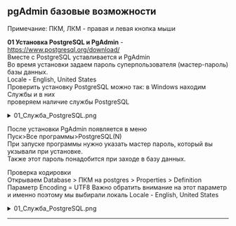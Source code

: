 <h2>pgAdmin базовые возможности</h2>

Примечание: ПКМ, ЛКМ - правая и левая кнопка мыши

**01 Установка PostgreSQL и PgAdmin** - https://www.postgresql.org/download/ </br>
Вместе с PostgreSQL уставливается и PgAdmin </br>
Во время установки задаем пароль суперпользователя (мастер-пароль) базы данных.</br>
Locale - English, United States</br>
Проверить установку PostgreSQL можно так: в Windows находим Службы и в них </br>
проверяем наличие службы PostgreSQL

<details>
<summary>01_Служба_PostgreSQL.png</summary>
<img src="01_Установка_PostgreSQL/01_Служба_PostgreSQL.png"/> 
</details>

После установки PgAdmin появляется в меню </br> 
Пуск>Все программы>PostgreSQL(N) </br>
При запуске программы нужно указать мастер пароль, который вы укзывали
при установке. </br>
Также этот пароль понадобится при заходе в базу данных.</br>

Проверка кодировки </br>
Открываем Database > ПКМ на postgres > Properties > Definition
Параметр Encoding = UTF8
Важно обратить внимание на этот параметр и именно поэтому
мы выбирали локаль Locale - English, United States

<details>
<summary>01_Служба_PostgreSQL.png</summary>
<img src="01_Установка_PostgreSQL/02_Проверка_кодировки.png"/> 
</details>
<hr/>